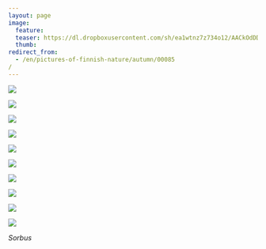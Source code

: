 ```yaml
---
layout: page
image:
  feature:
  teaser: https://dl.dropboxusercontent.com/sh/ea1wtnz7z734o12/AACkOdDD1qwlrKS49QfGwDcMa/luontokuvat/syksy/3/DS39224-245px%20%282%29.jpg
  thumb:
redirect_from:
  - /en/pictures-of-finnish-nature/autumn/00085/
---
```


[![](https://dl.dropboxusercontent.com/sh/ea1wtnz7z734o12/AAC12jDbTSlb4K0rSGdKGaDoa/luontokuvat/syksy/3/DS39224-800px.jpg)](https://dl.dropboxusercontent.com/sh/ea1wtnz7z734o12/AACxQByqA7iGsN_Vl5egQO_Ga/luontokuvat/syksy/3/DS39224.jpg)

[![](https://dl.dropboxusercontent.com/sh/ea1wtnz7z734o12/AAAtyk9qFIORRZU-4ZzmUmMwa/luontokuvat/syksy/3/DS39230-800px.jpg)](https://dl.dropboxusercontent.com/sh/ea1wtnz7z734o12/AAA3N4OA0P5UMxdaC2fw5zh0a/luontokuvat/syksy/3/DS39230.jpg)

[![](https://dl.dropboxusercontent.com/sh/ea1wtnz7z734o12/AAAkx6IUEAl3IKWPzmOB1rH8a/luontokuvat/syksy/3/DS39237-800px.jpg)](https://dl.dropboxusercontent.com/sh/ea1wtnz7z734o12/AABHWaU--3bI3R52ahNZ4z3Ga/luontokuvat/syksy/3/DS39237.jpg)

[![](https://dl.dropboxusercontent.com/sh/ea1wtnz7z734o12/AAAqBZlTFEGiKgPiTnK92FIka/luontokuvat/syksy/3/DS39299-800px.jpg)](https://dl.dropboxusercontent.com/sh/ea1wtnz7z734o12/AACe0urGa8jAHYLYO6kCrlRka/luontokuvat/syksy/3/DS39299.jpg)

[![](https://dl.dropboxusercontent.com/sh/ea1wtnz7z734o12/AAAPPAbcGnUwlYXF23Szq02Oa/luontokuvat/syksy/3/DS39302-800px.jpg)](https://dl.dropboxusercontent.com/sh/ea1wtnz7z734o12/AACJjkGDdcSLYDcra5D27AHOa/luontokuvat/syksy/3/DS39302.jpg)

[![](https://dl.dropboxusercontent.com/sh/ea1wtnz7z734o12/AABSkrynTY4pImoxJFD1ZQrba/luontokuvat/syksy/3/DS39278-800px.jpg)](https://dl.dropboxusercontent.com/sh/ea1wtnz7z734o12/AADjcK1xSTVjvmDHANpkpscHa/luontokuvat/syksy/3/DS39278.jpg)

[![](https://dl.dropboxusercontent.com/sh/ea1wtnz7z734o12/AADYFHQcVkgvFvj4Gy91UQ5Ca/luontokuvat/syksy/3/DS39281-800px.jpg)](https://dl.dropboxusercontent.com/sh/ea1wtnz7z734o12/AACz-49-COcfe_dG8cG0i48Ya/luontokuvat/syksy/3/DS39281.jpg)

[![](https://dl.dropboxusercontent.com/sh/ea1wtnz7z734o12/AADuXm4t-0uz0bil4-9DXK98a/luontokuvat/syksy/3/DS39284-800px.jpg)](https://dl.dropboxusercontent.com/sh/ea1wtnz7z734o12/AAC3HsYTUor75rXudch1vJGaa/luontokuvat/syksy/3/DS39284.jpg)

[![](https://dl.dropboxusercontent.com/sh/ea1wtnz7z734o12/AAAi0afTrpP7lbZ5aVrCkdVva/luontokuvat/syksy/3/DS39293-800px.jpg)](https://dl.dropboxusercontent.com/sh/ea1wtnz7z734o12/AABDqVK8v6d96oZrlcfbkMnra/luontokuvat/syksy/3/DS39293.jpg)

[![](https://dl.dropboxusercontent.com/sh/ea1wtnz7z734o12/AAAOG94LQL_b3BAi3nkf7h9-a/luontokuvat/syksy/3/DS39282-800px.jpg)](https://dl.dropboxusercontent.com/sh/ea1wtnz7z734o12/AAAs_xME3jTu6yeD3Caiyv2sa/luontokuvat/syksy/3/DS39282.jpg)

*Sorbus*
